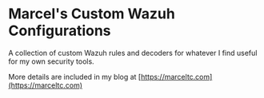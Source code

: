 # Marcel's Custom Wazuh Configurations

A collection of custom Wazuh rules and decoders for whatever I find useful for my own security tools.

More details are included in my blog at [https://marceltc.com](https://marceltc.com)
